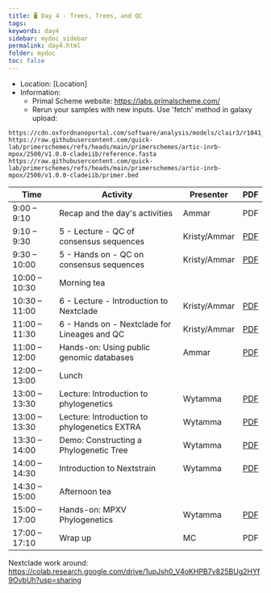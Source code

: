 ```yaml
---
title: 🖥️ Day 4 - Trees, Trees, and QC
tags: 
keywords: day4
sidebar: mydoc_sidebar
permalink: day4.html
folder: mydoc
toc: false
---
```


<style>
.result {
background-color: #f0f0f0;
border: 1px solid #dedede;
padding: 10px;
margin-top: 10px;
margin-bottom: 10px;
}
</style>

- Location: [Location]
- Information:
  - Primal Scheme website: https://labs.primalscheme.com/
  - Rerun your samples with new inputs. Use 'fetch' method in galaxy upload:
```
https://cdn.oxfordnanoportal.com/software/analysis/models/clair3/r1041_e82_400bps_sup_v430.tar.gz
https://raw.githubusercontent.com/quick-lab/primerschemes/refs/heads/main/primerschemes/artic-inrb-mpox/2500/v1.0.0-cladeiib/reference.fasta
https://raw.githubusercontent.com/quick-lab/primerschemes/refs/heads/main/primerschemes/artic-inrb-mpox/2500/v1.0.0-cladeiib/primer.bed
```

| **Time**         | **Activity**                                         | **Presenter** | **PDF** |
|------------------|-----------------------------------------------------|----------------|---------|
| 9:00 – 9:10      | Recap and the day's activities                      | Ammar          | PDF     |
| 9:10 – 9:30      | 5 - Lecture - QC of consensus sequences             | Kristy/Ammar         | [PDF](https://raw.githubusercontent.com/vidrl/training-mpxv-2025/refs/heads/main/pdf/5%20-%20Lecture%20-%20QC%20of%20consensus%20sequences.pdf)     |
| 9:30 – 10:00     | 5 - Hands on - QC on consensus sequences            | Kristy/Ammar         | [PDF](https://raw.githubusercontent.com/vidrl/training-mpxv-2025/refs/heads/main/pdf/5%20-%20Hands%20on%20-%20QC%20of%20consensus%20sequences.pdf)     |
| 10:00 – 10:30    | Morning tea                                        |                 |      |
| 10:30 – 11:00    | 6 - Lecture - Introduction to Nextclade            | Kristy/Ammar          | [PDF](https://raw.githubusercontent.com/vidrl/training-mpxv-2025/refs/heads/main/pdf/6%20-%20Lecture%20-%20Intro%20to%20Nextclade.pdf)     |
| 11:00 – 11:30    | 6 - Hands on - Nextclade for Lineages and QC       | Kristy/Ammar           | [PDF](https://raw.githubusercontent.com/vidrl/training-mpxv-2025/refs/heads/main/pdf/6%20-%20Hands%20on%20-%20Nextclade.pdf)     |
| 11:00 – 12:00    | Hands-on: Using public genomic databases            | Ammar          | [PDF](https://raw.githubusercontent.com/vidrl/training-mpxv-2025/refs/heads/main/pdf/7%20-%20Hands-on%20Using%20public%20genomic%20databases.pdf)     |
| 12:00 – 13:00    | Lunch                                              |                 |      |
| 13:00 – 13:30    | Lecture: Introduction to phylogenetics             | Wytamma         | [PDF](https://raw.githubusercontent.com/vidrl/training-mpxv-2025/refs/heads/main/pdf/8%20-%20Lecture%20-%20Introduction%20to%20phylogenetics.pdf)     |
| 13:00 – 13:30    | Lecture: Introduction to phylogenetics EXTRA            | Wytamma         | [PDF](https://raw.githubusercontent.com/vidrl/training-mpxv-2025/refs/heads/main/pdf/8%20-%20Lecture%20-%20Introduction%20to%20phylogenetics%20EXTRA.pdf)     |
| 13:30 – 14:00    | Demo: Constructing a Phylogenetic Tree             | Wytamma         | [PDF](https://raw.githubusercontent.com/vidrl/training-mpxv-2025/8289927581760d0fd86b42af39afd812f2aa012f/pdf/9%20-%20Demo%20construct%20phylotree.pdf)     |
| 14:00 – 14:30    | Introduction to Nextstrain               | Wytamma         | [PDF](https://raw.githubusercontent.com/vidrl/training-mpxv-2025/refs/heads/main/pdf/10%20-%20Intro%20to%20Nextstrain.pdf)     |
| 14:30 – 15:00    | Afternoon tea                                      |                 |      | 
| 15:00 – 17:00    | Hands-on: MPXV Phylogenetics                       | Wytamma         | [PDF](https://github.com/vidrl/training-mpxv-2025/raw/refs/heads/main/pdf/11%20-%20Hands%20on%20MPXV%20Phylogenetics.pdf)     |
| 17:00 – 17:10    | Wrap up                                            | MC              | PDF     |

Nextclade work around:
https://colab.research.google.com/drive/1upJsh0_V4oKHPB7v825BUg2HYf9OvbUh?usp=sharing

